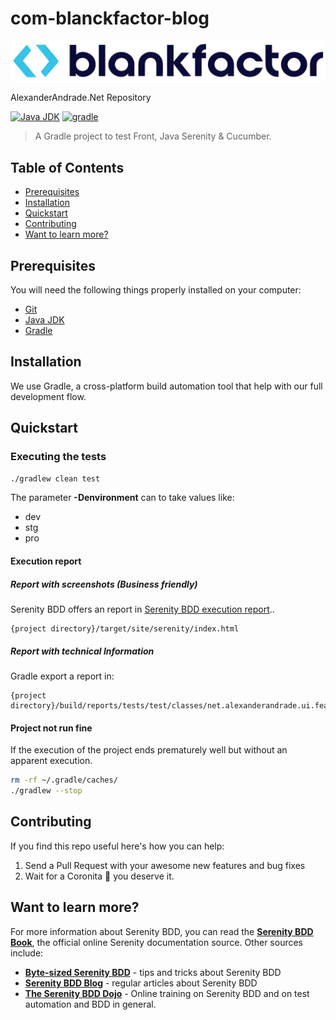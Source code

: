 # com-blanckfactor-blog

![Company logo](assets/company-logo.png)

AlexanderAndrade.Net Repository

[![Java JDK](https://img.shields.io/badge/JavaJDK-8-green.svg)](https://www.oracle.com/co/java/technologies/javase/javase8-archive-downloads.html)
[![gradle](https://img.shields.io/badge/Gradle-v7.4.1-yellow.svg)](https://gradle.org/install/)

>A Gradle project to test Front, Java Serenity & Cucumber.
>

## Table of Contents

- [Prerequisites](#prerequisites)
- [Installation](#installation)
- [Quickstart](#quickstart)
- [Contributing](#contributing)
- [Want to learn more?](#want-to-learn-more)


## Prerequisites<a name="#prerequisites"></a>

You will need the following things properly installed on your computer:

* [Git](http://git-scm.com/)
* [Java JDK](https://www.oracle.com/co/java/technologies/javase/javase8-archive-downloads.html)
* [Gradle](https://gradle.org/install/)


## Installation<a name="#installation"></a>

We use Gradle, a cross-platform build automation tool that help with our full
development flow.

## Quickstart<a name="#quickstart"></a>

### Executing the tests

```bash
./gradlew clean test
```

The parameter **-Denvironment** can to take values like:

   - dev
   - stg
   - pro

#### Execution report

##### Report with screenshots (Business friendly)

Serenity BDD offers an report in [Serenity BDD execution report](https://htmlpreview.github.io/?https://github.com/AlexAndradeSan/blankfactor/blob/main/target/site/serenity/index.html)..
```
{project directory}/target/site/serenity/index.html
```

##### Report with technical Information

Gradle export a report in:

```
{project directory}/build/reports/tests/test/classes/net.alexanderandrade.ui.features.RunnerTest.html
```

#### Project not run fine

If the execution of the project ends prematurely well but without an apparent 
execution. 

```bash
rm -rf ~/.gradle/caches/
./gradlew --stop
```

## Contributing<a name="#contributing"></a>

If you find this repo useful here's how you can help:

1. Send a Pull Request with your awesome new features and bug fixes
2. Wait for a Coronita :beer: you deserve it.


## Want to learn more?<a name="#want-to-learn-more"></a>

For more information about Serenity BDD, you can read the [**Serenity BDD Book**](https://serenity-bdd.github.io/theserenitybook/latest/index.html), the official online Serenity documentation source. Other sources include:
* **[Byte-sized Serenity BDD](https://www.youtube.com/channel/UCav6-dPEUiLbnu-rgpy7_bw/featured)** - tips and tricks about Serenity BDD
* [**Serenity BDD Blog**](https://johnfergusonsmart.com/category/serenity-bdd/) - regular articles about Serenity BDD
* [**The Serenity BDD Dojo**](https://serenitydojo.teachable.com) - Online training on Serenity BDD and on test automation and BDD in general.
